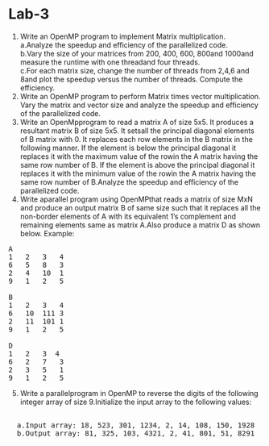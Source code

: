 # Lab-3
1. Write an OpenMP program to implement Matrix multiplication.<br>  a.Analyze the speedup and efficiency of the parallelized code.<br>  b.Vary  the  size  of  your  matrices  from 200,  400,  600,  800and  1000and measure the runtime with one threadand four threads.<br>  c.For each matrix size, change the number of threads from 2,4,6 and 8and plot the speedup versus the number of threads. Compute the efficiency.
2. Write an OpenMP program to perform Matrix times vector multiplication. Vary the matrix and vector size and analyze the speedup and efficiency of the parallelized code.
3. Write an OpenMpprogram to read a matrix A of size 5x5. It produces a resultant matrix B of size 5x5. It setsall the principal diagonal elements of B  matrix  with  0.  It  replaces  each  row  elements  in  the  B  matrix  in  the following  manner.  If  the  element  is  below  the  principal  diagonal  it replaces it with the maximum value of the rowin the A matrix having the same row number of B. If the element is above the principal diagonal it replaces it with the minimum value of the rowin the A matrix having the same  row  number  of  B.Analyze  the  speedup  and  efficiency  of  the parallelized code.
4. Write aparallel program using OpenMPthat reads a matrix of size MxN and produce an output matrix B of same size such that it replaces all the non-border  elements  of  A  with  its  equivalent  1’s  complement  and remaining elements same as matrix A.Also produce a matrix D as shown below.
Example: 
<pre>
A
1   2  	3   4
6   5   8   3
2   4   10  1
9   1   2   5

B
1   2  	3   4
6   10  111 3
2   11  101 1
9   1   2   5

D
1   2  	3  4
6   2   7   3
2   3   5   1
9   1   2   5
</pre>
5. Write a parallelprogram in OpenMP to reverse the digits of the following integer array of size 9.Initialize the input array to the following values:
<pre> 
  a.Input array: 18, 523, 301, 1234, 2, 14, 108, 150, 1928
  b.Output array: 81, 325, 103, 4321, 2, 41, 801, 51, 8291
</pre>
